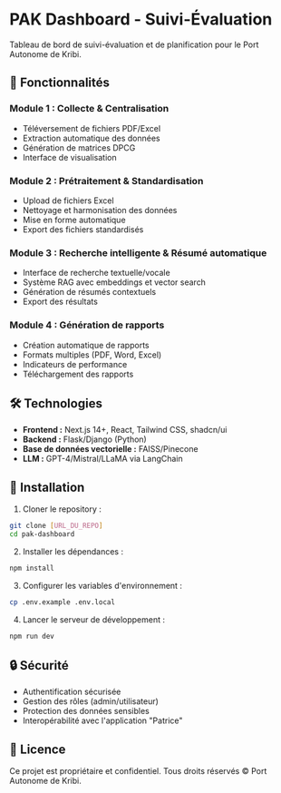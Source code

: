 # PAK Dashboard - Suivi-Évaluation

Tableau de bord de suivi-évaluation et de planification pour le Port Autonome de Kribi.

## 🚀 Fonctionnalités

### Module 1 : Collecte & Centralisation
- Téléversement de fichiers PDF/Excel
- Extraction automatique des données
- Génération de matrices DPCG
- Interface de visualisation

### Module 2 : Prétraitement & Standardisation
- Upload de fichiers Excel
- Nettoyage et harmonisation des données
- Mise en forme automatique
- Export des fichiers standardisés

### Module 3 : Recherche intelligente & Résumé automatique
- Interface de recherche textuelle/vocale
- Système RAG avec embeddings et vector search
- Génération de résumés contextuels
- Export des résultats

### Module 4 : Génération de rapports
- Création automatique de rapports
- Formats multiples (PDF, Word, Excel)
- Indicateurs de performance
- Téléchargement des rapports

## 🛠️ Technologies

- **Frontend :** Next.js 14+, React, Tailwind CSS, shadcn/ui
- **Backend :** Flask/Django (Python)
- **Base de données vectorielle :** FAISS/Pinecone
- **LLM :** GPT-4/Mistral/LLaMA via LangChain

## 🚀 Installation

1. Cloner le repository :
```bash
git clone [URL_DU_REPO]
cd pak-dashboard
```

2. Installer les dépendances :
```bash
npm install
```

3. Configurer les variables d'environnement :
```bash
cp .env.example .env.local
```

4. Lancer le serveur de développement :
```bash
npm run dev
```

## 🔒 Sécurité

- Authentification sécurisée
- Gestion des rôles (admin/utilisateur)
- Protection des données sensibles
- Interopérabilité avec l'application "Patrice"

## 📝 Licence

Ce projet est propriétaire et confidentiel. Tous droits réservés © Port Autonome de Kribi. 